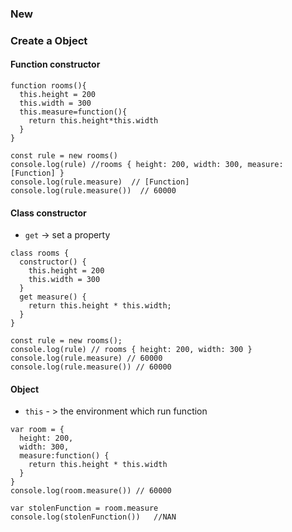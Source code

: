 ### New

### Create a Object

#### Function constructor

```JS
function rooms(){
  this.height = 200
  this.width = 300
  this.measure=function(){
    return this.height*this.width
  }
}
```

```Js
const rule = new rooms()
console.log(rule) //rooms { height: 200, width: 300, measure: [Function] }
console.log(rule.measure)  // [Function]
console.log(rule.measure())  // 60000
```

#### Class constructor


- `get` -> set a property

```JS
class rooms {
  constructor() {
    this.height = 200
    this.width = 300
  }
  get measure() {
    return this.height * this.width;
  }
}
```

```JS
const rule = new rooms();
console.log(rule) // rooms { height: 200, width: 300 }
console.log(rule.measure) // 60000
console.log(rule.measure()) // 60000
```

#### Object

- `this` - > the environment which run function

```JS
var room = {
  height: 200,
  width: 300,
  measure:function() {
    return this.height * this.width
  }
} 
console.log(room.measure()) // 60000
```
```JS
var stolenFunction = room.measure
console.log(stolenFunction())   //NAN
```